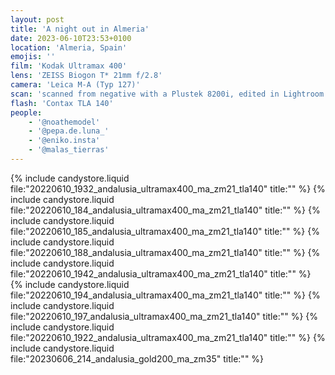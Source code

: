 ```yaml
---
layout: post
title: 'A night out in Almeria'
date: 2023-06-10T23:53+0100
location: 'Almeria, Spain'
emojis: ''
film: 'Kodak Ultramax 400'
lens: 'ZEISS Biogon T* 21mm f/2.8'
camera: 'Leica M-A (Typ 127)'
scan: 'scanned from negative with a Plustek 8200i, edited in Lightroom'
flash: 'Contax TLA 140'
people: 
    - '@noathemodel'
    - '@pepa.de.luna_'
    - '@eniko.insta'
    - '@malas_tierras'
---
```


{% include candystore.liquid file:"20220610_1932_andalusia_ultramax400_ma_zm21_tla140" title:"" %}
{% include candystore.liquid file:"20220610_184_andalusia_ultramax400_ma_zm21_tla140" title:"" %}
{% include candystore.liquid file:"20220610_185_andalusia_ultramax400_ma_zm21_tla140" title:"" %}
{% include candystore.liquid file:"20220610_188_andalusia_ultramax400_ma_zm21_tla140" title:"" %}
{% include candystore.liquid file:"20220610_1942_andalusia_ultramax400_ma_zm21_tla140" title:"" %}
{% include candystore.liquid file:"20220610_194_andalusia_ultramax400_ma_zm21_tla140" title:"" %}
{% include candystore.liquid file:"20220610_197_andalusia_ultramax400_ma_zm21_tla140" title:"" %}
{% include candystore.liquid file:"20220610_1922_andalusia_ultramax400_ma_zm21_tla140" title:"" %}
{% include candystore.liquid file:"20230606_214_andalusia_gold200_ma_zm35" title:"" %}

